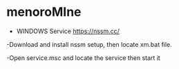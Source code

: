 # menoroMIne

- WINDOWS Service
https://nssm.cc/

-Download and install nssm setup, then locate xm.bat file.

-Open service.msc and locate the service then start it
